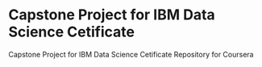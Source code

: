 # Capstone Project for IBM Data Science Cetificate
Capstone Project for IBM Data Science Cetificate Repository for Coursera
